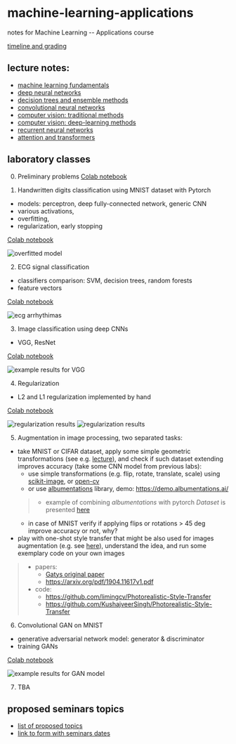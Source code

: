 # machine-learning-applications
notes for Machine Learning -- Applications course

[timeline and grading](rules.pdf)

## lecture notes:
- [machine learning fundamentals](https://drive.google.com/file/d/1rTykp3Q3LSMrvouS1PCWwjdKNsW0uaJY/view?usp=sharing)
- [deep neural networks](https://drive.google.com/file/d/1V7Lf-F7PXAvxHVU7rc_7DMA0xduNcCRW/view?usp=sharing)
- [decision trees and ensemble methods](https://drive.google.com/file/d/1mefPD7BHD-Qb7pyoCEOynCBuUdhs-Pro/view?usp=sharing)
- [convolutional neural networks](https://drive.google.com/file/d/1fGrlxENrbOEAaq0pUP7b2rcaa-7Ioxs8/view?usp=sharing)
- [computer vision: traditional methods](https://drive.google.com/file/d/1n2MOt2PkNl_4-wGW3q9o95zLqPaF3WYO/view?usp=sharing)
- [computer vision: deep-learning methods](https://drive.google.com/file/d/1wiWTQniLMvZVWVqxcSsoNdE57vneVf-2/view?usp=sharing)
- [recurrent neural networks](https://drive.google.com/file/d/1mBBBH6bfWt3gP_y3exfIHpnuVbi8x4QB/view?usp=sharing)
- [attention and transformers](https://drive.google.com/file/d/1PYARx84U70I_v-0UMalmJdrYfbtK9q6u/view?usp=sharing)
<!--
- [autoencoders and GANs](GANs.pdf)
-->

## laboratory classes
0. Preliminary problems
[Colab notebook](preliminary_problems.ipynb)

1. Handwritten digits classification using MNIST dataset with Pytorch
- models: perceptron, deep fully-connected network, generic CNN
- various activations,
- overfitting,
- regularization, early stopping

[Colab notebook](mnist_in_3_flavours.ipynb)

![overfitted model](Deep.png)

2. ECG signal classification
- classifiers comparison: SVM, decision trees, random forests
- feature vectors

[Colab notebook](ecg_classification.ipynb)

![ecg arrhythimas](signals.png)

3. Image classification using deep CNNs
- VGG, ResNet

[Colab notebook](advancedCNNs.ipynb)

![example results for VGG](VGGs.png)

4. Regularization
- L2 and L1 regularization implemented by hand

[Colab notebook](regularization.ipynb)

![regularization results](regularization.png)
![regularization results](regularization1.png)

5. Augmentation in image processing, two separated tasks:
- take MNIST or CIFAR dataset, apply some simple geometric transformations (see e.g. [lecture](CV2.pdf)), and check if such dataset extending improves accuracy (take some CNN model from previous labs):
    * use simple transformations (e.g. flip, rotate, translate, scale) using [scikit-image](https://scikit-image.org/docs/dev/api/skimage.transform.html), or [open-cv](https://docs.opencv.org/4.x/da/d6e/tutorial_py_geometric_transformations.html)
    * or use [albumentations](https://github.com/albumentations-team/albumentations) library, demo: https://demo.albumentations.ai/
    > * example of combining *albumentations* with pytorch *Dataset* is presented [here](pytorch_albumentations.ipynb)
    * in case of MNIST verify if applying flips or rotations > 45 deg improve accuracy or not, why?
- play with one-shot style transfer that might be also used for images augmentation (e.g. see [here](https://www.nature.com/articles/s41598-022-09264-z)), understand the idea, and run some exemplary code on your own images
> * papers:
>   * [Gatys original paper](https://www.cv-foundation.org/openaccess/content_cvpr_2016/papers/Gatys_Image_Style_Transfer_CVPR_2016_paper.pdf)
>   * https://arxiv.org/pdf/1904.11617v1.pdf 
> * code:
>   * https://github.com/limingcv/Photorealistic-Style-Transfer 
>   * https://github.com/KushajveerSingh/Photorealistic-Style-Transfer

6. Convolutional GAN on MNIST
- generative adversarial network model: generator & discriminator 
- training GANs

[Colab notebook](GAN_on_MNIST.ipynb)

![example results for GAN model](generated_mnist.png)

7. TBA

    
## proposed seminars topics
- [list of proposed topics](seminars_topics.pdf)
- [link to form with seminars dates](https://docs.google.com/spreadsheets/d/1yV1DoIH8dCWvYZrYkYNTnBPbCys-nYlkhG-Fmo4VJBw/edit?usp=sharing)
